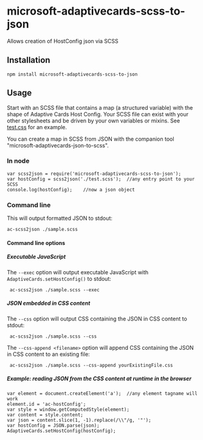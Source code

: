 # microsoft-adaptivecards-scss-to-json
Allows creation of HostConfig json via SCSS

## Installation
```
npm install microsoft-adaptivecards-scss-to-json
```

## Usage
Start with an SCSS file that contains a map (a structured variable) with the shape of Adaptive Cards Host Config. Your SCSS file can exist with your other stylesheets and be driven by your own variables or mixins. See [test.css](test.scss) for an example.

You can create a map in SCSS from JSON with the companion tool "microsoft-adaptivecards-json-to-scss".

### In node
```
var scss2json = require('microsoft-adaptivecards-scss-to-json');
var hostConfig = scss2json('./test.scss');  //any entry point to your SCSS
console.log(hostConfig);    //now a json object
```

### Command line
This will output formatted JSON to stdout:

```
ac-scss2json ./sample.scss
```


#### Command line options

##### Executable JavaScript

The `--exec` option will output executable JavaScript with `AdaptiveCards.setHostConfig()` to stdout:

```
 ac-scss2json ./sample.scss --exec
```

##### JSON embedded in CSS content

The `--css` option will output CSS containing the JSON in CSS content to stdout:

```
 ac-scss2json ./sample.scss --css
```

The `--css-append <filename>` option will append CSS containing the JSON in CSS content to an existing file:

```
 ac-scss2json ./sample.scss --css-append yourExistingFile.css
```

##### Example: reading JSON from the CSS content at runtime in the browser

```
var element = document.createElement('a');  //any element tagname will work
element.id = 'ac-hostConfig';
var style = window.getComputedStyle(element);
var content = style.content;
var json = content.slice(1, -1).replace(/\\"/g, '"');
var hostConfig = JSON.parse(json);
AdaptiveCards.setHostConfig(hostConfig);
```

